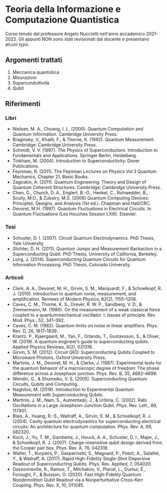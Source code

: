 # Teoria della Informazione e Computazione Quantistica
Corso tenuto dal professore Angelo Nucciotti nell'anno accademico 2021-2022. Gli appunti NON sono stati revisionati dal docente e presentano alcuni typo.

## Argomenti trattati
1. Meccanica quantistica
2. Misurazioni
3. Superconduttività
4. Qubit

## Riferimenti
### Libri
- Nielsen, M. A., Chuang, I. L. (2000). Quantum Computation and Quantum Information. Cambridge University Press.
- Braginsky, V., Khalili, F., & Thorne, K. (1992). Quantum Measurement. Cambridge: Cambridge University Press.
- Schmidt, V. V. (1997). The Physics of Superconductors. Introduction to Fundamentals and Applications. Springer Berlin, Heidelberg.
- Tinkham, M. (2004). Introduction to Superconductivity. Dover Publications.
- Feynman, R. (2011). The Feynman Lectures on Physics Vol 3 Quantum Mechanics, Chapter 21. Basic Books.
- Zagoskin, A. (2011). Quantum Engineering: Theory and Design of Quantum Coherent Structures. Cambridge: Cambridge University Press.
- Chen, G., Church, D. A., Englert, B.-G., Henkel, C., Rohwedder, B., Scully, M.O., & Zubairy, M.S. (2006) Quantum Computing Devices: Principles, Designs, and Analysis (1st ed.). Chapman and Hall/CRC.
- Devoret, M.H. (1997). Quantum Fluctuations in Electrical Circuits. In Quantum Fluctuations (Les Houches Session LXIII). Elsevier.

### Tesi
- Schuster, D. I. (2007). Circuit Quantum Electrodynamics. PhD Thesis, Yale University
- Slichter, D. H. (2011). Quantum Jumps and Measurement Backaction in a Superconducting Qubit. PhD Thesis, University of California, Berkeley.
- Long, J. (2014). Superconducting Quantum Circuits for Quantum Information Processing. PhD Thesis, Colorado University.

### Articoli
- Clerk, A. A., Devoret, M. H., Girvin, S. M., Marquardt, F., & Schoelkopf, R. J. (2010). Introduction to quantum noise, measurement, and amplification. Reviews of Modern Physics, 82(2), 1155–1208.
- Caves, C. M., Thorne, K. S., Drever, R. W. P., Sandberg, V. D., & Zimmermann, M. (1980). On the measurement of a weak classical force coupled to a quantummechanical oscillator. I. Issues of principle. Rev. Mod. Phys., 52, 341–392.
- Caves, C. M. (1982). Quantum limits on noise in linear amplifiers. Phys. Rev. D, 26, 1817–1839.
- Krantz, P., Kjaergaard, M., Yan, F., Orlando, T., Gustavsson, S., & Oliver, W. (2019). A quantum engineer’s guide to superconducting qubits. Applied Physics Reviews, 6(2), 021318.
- Girvin, S. M. (2012). Circuit QED: Superconducting Qubits Coupled to Microwave Photons. Oxford University Press.
- Martinis, J. M., Devoret, M. H., & Clarke, J. (1987). Experimental tests for the quantum behavior of a macroscopic degree of freedom: The phase difference across a Josephson junction. Phys. Rev. B, 35, 4682–4698.
- Wendin, G., & Shumeiko, V. S. (2005). Superconducting Quantum Circuits, Qubits and Computing.
- Naghiloo, M. (2019). Introduction to Experimental Quantum Measurement with Superconducting Qubits.
- Martinis, J. M., Nam, S., Aumentado, J., & Urbina, C. (2002). Rabi Oscillations in a Large Josephson-Junction Qubit. Phys. Rev. Lett., 89, 117901.
- Blais, A., Huang, R.-S., Wallraff, A., Girvin, S. M., & Schoelkopf, R. J. (2004). Cavity quantum electrodynamics for superconducting electrical circuits: An architecture for quantum computation. Phys. Rev. A, 69, 062320.
- Koch, J., Yu, T. M., Gambetta, J., Houck, A. A., Schuster, D. I., Majer, J., & Schoelkopf, R. J. (2007). Charge-insensitive qubit design derived from the Cooper pair box. Phys. Rev. A, 76, 042319.
- Walter, T., Kurpiers, P., Gasparinetti, S., Magnard, P., Potoč, A., Salathé, Y., & Wallraff, A. (2017). Rapid High-Fidelity Single-Shot Dispersive Readout of Superconducting Qubits. Phys. Rev. Applied, 7, 054020.
- Dassonneville, R., Ramos, T., Milchakov, V., Planat, L., Dumur, É., Foroughi, F., & Buisson, O. (2020). Fast High-Fidelity Quantum Nondemolition Qubit Readout via a Nonperturbative Cross-Kerr Coupling. Phys. Rev. X, 10, 011045.